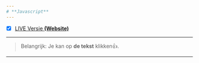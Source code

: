 ```yaml
---
# **Javascript**
---
```

- [x] [LIVE Versie **(Website)**](https://24114.hosts1.ma-cloud.nl/JavaExtra/F1M2JS-Rotation-Sensor-main/sensors.html)
---
> Belangrijk: Je kan op **de tekst** klikken👍.
---